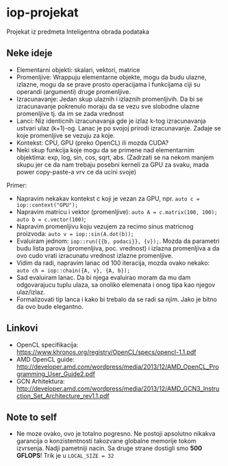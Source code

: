 # iop-projekat
Projekat iz predmeta Inteligentna obrada podataka

## Neke ideje

- Elementarni objekti: skalari, vektori, matrice
- Promenljive: Wrappuju elementarne objekte, mogu da budu ulazne, izlazne, mogu da se prave prosto operacijama i funkcijama ciji su operandi (argumenti) druge promenljive.
- Izracunavanje: Jedan skup ulaznih i izlaznih promenljivih. Da bi se izracunavanje pokrenulo moraju da se vezu sve slobodne ulazne promenljive tj. da im se zada vrednost
- Lanci: Niz identicnih izracunavanja gde je izlaz k-tog izracunavanja ustvari ulaz (k+1)-og. Lanac je po svojoj prirodi izracunavanje. Zadaje se koje promenljive se vezuju za koje.
- Kontekst: CPU, GPU (preko OpenCL) ili mozda CUDA?
- Neki skup funkcija koje mogu da se primene nad elementarnim objektima: exp, log, sin, cos, sqrt, abs. (Zadrzati se na nekom manjem skupu jer ce da nam trebaju posebni kerneli za GPU za svaku, mada power copy-paste-a vrv ce da ucini svoje)

Primer:

- Napravim nekakav kontekst c koji je vezan za GPU, npr. `auto c = iop::context("GPU");`
- Napravim matricu i vektor (promenljive): `auto A = c.matrix(100, 100); auto b = c.vector(100)`;
- Napravim promenljivu koju vezujem za recimo sinus matricnog proizvoda: `auto v = iop::sin(A.dot(b));`
- Evaluiram jednom: `iop::run({{b, podaci}}, {v});`. Mozda da parametri budu lista parova (promenljiva, poc. vrednost) i izlazna promenljiva a da ovo cudo vrati izracunatu vrednost izlazne promenljive.
- Vidim da radi, napravim lanac od 100 iteracija, mozda ovako nekako: `auto ch = iop::chain({A, v}, {A, b});`
- Sad evaluiram lanac. Da bi njega evaluirao moram da mu dam odgovarajucu tuplu ulaza, sa onoliko elemenata i onog tipa kao njegov ulaz/izlaz.
- Formalizovati tip lanca i kako bi trebalo da se radi sa njim. Jako je bitno da ovo bude elegantno.

## Linkovi

- OpenCL specifikacija: https://www.khronos.org/registry/OpenCL/specs/opencl-1.1.pdf
- AMD OpenCL guide: http://developer.amd.com/wordpress/media/2013/12/AMD_OpenCL_Programming_User_Guide2.pdf
- GCN Arhitektura: http://developer.amd.com/wordpress/media/2013/12/AMD_GCN3_Instruction_Set_Architecture_rev1.1.pdf

## Note to self

- Ne moze ovako, ovo je totalno pogresno. Ne postoji apsolutno nikakva
	garancija o konzistentnosti takozvane globalne memorije tokom izvrsenja.
	Nadji pametniji nacin. Sa druge strane dostigli smo **500 GFLOPS**! Trik je u `LOCAL_SIZE = 32`
